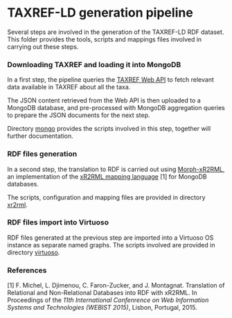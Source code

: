 # TAXREF-LD generation pipeline

Several steps are involved in the generation of the TAXREF-LD RDF dataset. This folder provides the tools, scripts and mappings files involved in carrying out these steps.


### Downloading TAXREF and loading it into MongoDB

In a first step, the pipeline queries the [TAXREF Web API](https://taxref.mnhn.fr/taxref-web/api/doc) to fetch relevant data available in TAXREF about all the taxa.

The JSON content retrieved from the Web API is then uploaded to a MongoDB database, and pre-processed with MongoDB aggregation queries to prepare the JSON documents for the next step.

Directory [mongo](mongo) provides the scripts involved in this step, together will further documentation.


### RDF files generation

In a second step, the translation to RDF is carried out using [Morph-xR2RML](https://github.com/frmichel/morph-xr2rml/), an implementation of the [xR2RML mapping language](http://i3s.unice.fr/~fmichel/xr2rml_specification.html) [1] for MongoDB databases.

The scripts, configuration and mapping files are provided in directory [xr2rml](xr2rml).


### RDF files import into Virtuoso

RDF files generated at the previous step are imported into a Virtuoso OS instance as separate named graphs. 
The scripts involved are provided in directory [virtuoso](virtuoso).


### References

[1] F. Michel, L. Djimenou, C. Faron-Zucker, and J. Montagnat. Translation of Relational and Non-Relational Databases into RDF with xR2RML.
In Proceedings of the *11th International Confenrence on Web Information Systems and Technologies (WEBIST 2015)*, Lisbon, Portugal, 2015.

